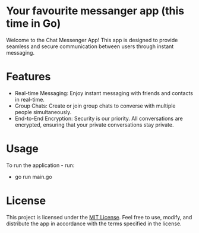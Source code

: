 # Your favourite messanger app (this time in Go)

Welcome to the Chat Messenger App! This app is designed to provide seamless and secure communication between users through instant messaging.

# Features

- Real-time Messaging: Enjoy instant messaging with friends and contacts in real-time.
- Group Chats: Create or join group chats to converse with multiple people simultaneously.
- End-to-End Encryption: Security is our priority. All conversations are encrypted, ensuring that your private conversations stay private.

# Usage

To run the application - run:
- go run main.go

# License
This project is licensed under the [MIT License](https://mit-license.org/). Feel free to use, modify, and distribute the app in accordance with the terms specified in the license.
